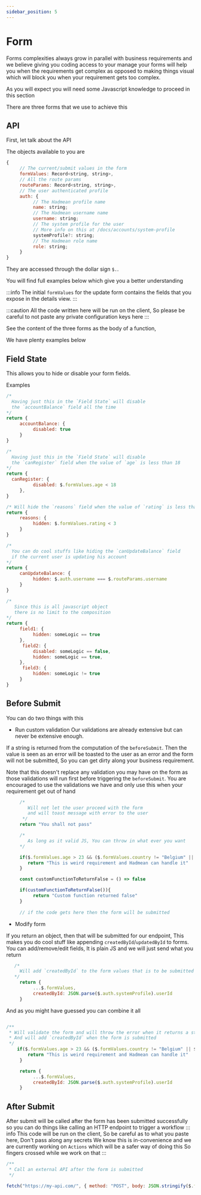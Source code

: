 ```yaml
---
sidebar_position: 5
---
```


# Form
Forms complexities always grow in parallel with business requirements and we believe giving you coding access to your manage your forms will help you when the requirements get complex as opposed to making things visual which will block you when your requirement gets too complex. 

As you will expect you will need some Javascript knowledge to proceed in this section

There are three forms that we use to achieve this

## API
First, let talk about the API

The objects available to you are

```js
{
     // The current/submit values in the form
     formValues: Record<string, string>,
     // All the route params
     routeParams: Record<string, string>,
     // The user authenticated profile
     auth: {
          // The Hadmean profile name
          name: string;
          // The Hadmean username name
          username: string;
          // The system profile for the user
          // More info on this at /docs/accounts/system-profile 
          systemProfile?: string;
          // The Hadmean role name
          role: string;
     }
}
```

They are accessed through the dollar sign `$.`.

You will find full examples below which give you a better understanding

:::info
The initial `formValues` for the update form contains the fields that you expose in the details view.
:::

:::caution
All the code written here will be run on the client, So please be careful to not paste any private configuration keys here
:::

See the content of the three forms as the body of a function, 

We have plenty examples below

## Field State
This allows you to hide or disable your form fields.

Examples

```js
/* 
  Having just this in the `Field State` will disable 
  the `accountBalance` field all the time 
*/
return {
     accountBalance: {
          disabled: true
     }
}
```

```js
/* 
  Having just this in the `Field State` will disable 
  the `canRegister` field when the value of `age` is less than 18  
*/
return {
  canRegister: {
          disabled: $.formValues.age < 18
     },
}
```

```js
/* Will hide the `reasons` field when the value of `rating` is less than 3*/
return {
     reasons: {
          hidden: $.formValues.rating < 3
     }
}
```

```js
/* 
  You can do cool stuffs like hiding the `canUpdateBalance` field 
  if the current user is updating his account  
*/
return {
     canUpdateBalance: {
          hidden: $.auth.username === $.routeParams.username
     }
}
```

```js
/* 
   Since this is all javascript object 
   there is no limit to the composition 
*/
return {
     field1: {
          hidden: someLogic == true
     },
      field2: {
          disabled: someLogic == false,
          hidden: someLogic == true,
     },
      field3: {
          hidden: someLogic != true
     }
}
```

## Before Submit
You can do two things with this
 - Run custom validation
Our validations are already extensive but can never be extensive enough. 

If a string is returned from the computation of the `beforeSubmit`. Then the value is seen as an error will be toasted to the user as an error and the form will not be submitted, So you can get dirty along your business requirement. 

Note that this doesn't replace any validation you may have on the form as those validations will run first before triggering the `beforeSubmit`. You are encouraged to use the validations we have and only use this when your requirement get out of hand

```js
     /* 
        Will not let the user proceed with the form
        and will toast message with error to the user
      */
     return "You shall not pass"
```

```js
     /* 
        As long as it valid JS, You can throw in what ever you want
     */

     if($.formValues.age > 23 && ($.formValues.country != "Belgium" || $.formValues.height == 124 )){
        return "This is weird requirement and Hadmean can handle it"
     }

     const customFunctionToReturnFalse = () => false

     if(customFunctionToReturnFalse()){
          return "Custom function returned false"
     }
     
     // if the code gets here then the form will be submitted
```

- Modify form

If you return an object, then that will be submitted for our endpoint, This makes you do cool stuff like appending `createdById`/`updatedById` to forms. You can add/remove/edit fields, It is plain JS and we will just send what you return 

```js
   /*
     Will add `createdById` to the form values that is to be submitted
   */
     return {
          ...$.formValues,
          createdById: JSON.parse($.auth.systemProfile).userId
     }
```

And as you might have guessed you can combine it all

```js

/**
 * Will validate the form and will throw the error when it returns a string
 * And will add `createdById` when the form is submitted
 */
    if($.formValues.age > 23 && ($.formValues.country != "Belgium" || $.formValues.height == 124 )){
        return "This is weird requirement and Hadmean can handle it"
     }

     return {
          ...$.formValues,
          createdById: JSON.parse($.auth.systemProfile).userId
     }
```

## After Submit
After submit will be called after the form has been submitted successfully so  you can do things like calling an HTTP endpoint to trigger a workflow
::: info
 This code will be run on the client, So be careful as to what you paste here, Don't pass along any secrets
 We know this is in-convenience and we are currently working on `Actions` which will be a safer way of doing this
 So fingers crossed while we work on that
:::

```js
/**
 * Call an external API after the form is submitted
 */

fetch("https://my-api.com/", { method: "POST", body: JSON.stringify($.formValues) })

```
